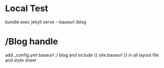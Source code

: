 # Local Test
bundle exec jekyll serve --baseurl /blog

# /Blog handle 
add _config.yml baseurl :/ blog
and include {{ site.baseurl }} in all layout file and style sheet

